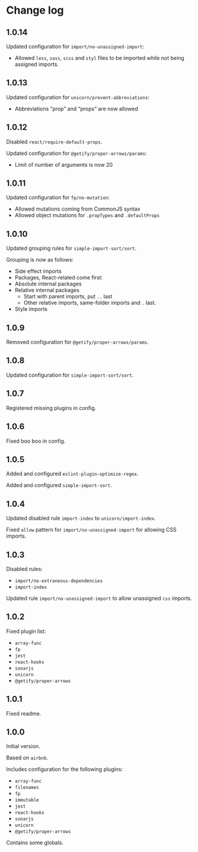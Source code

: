 # Change log

## 1.0.14

Updated configuration for `import/no-unassigned-import`:
- Allowed `less`, `sass`, `scss` and `styl` files to be imported while not being assigned imports.


## 1.0.13

Updated configuration for `unicorn/prevent-abbreviations`:
- Abbreviations “prop” and “props” are now allowed


## 1.0.12

Disabled `react/require-default-props`.

Updated configuration for `@getify/proper-arrows/params`:
- Limit of number of arguments is now 20


## 1.0.11

Updated configuration for `fp/no-mutation`:
- Allowed mutations coming from CommonJS syntax
- Allowed object mutations for `.propTypes` and `.defaultProps`


## 1.0.10

Updated grouping rules for `simple-import-sort/sort`.

Grouping is now as follows:

- Side effect imports
- Packages, React-related come first:
- Absolute internal packages
- Relative internal packages
  - Start with parent imports, put `..` last
  - Other relative imports, same-folder imports and `.` last.
- Style imports


## 1.0.9

Removed configuration for `@getify/proper-arrows/params`.


## 1.0.8

Updated configuration for `simple-import-sort/sort`.


## 1.0.7

Registered missing plugins in config.


## 1.0.6

Fixed boo boo in config.


## 1.0.5

Added and configured `eslint-plugin-optimize-regex`.

Added and configured `simple-import-sort`.


## 1.0.4

Updated disabled rule `import-index` to `unicorn/import-index`.

Fixed `allow` pattern for `import/no-unassigned-import` for allowing CSS imports.


## 1.0.3

Disabled rules:
- `import/no-extraneous-dependencies`
- `import-index`

Updated rule `import/no-unassigned-import`
to allow unassigned `css` imports.


## 1.0.2

Fixed plugin list:
- `array-func`
- `fp`
- `jest`
- `react-hooks`
- `sonarjs`
- `unicorn`
- `@getify/proper-arrows`


## 1.0.1

Fixed readme.


## 1.0.0

Initial version.

Based on `airbnb`.

Includes configuration
for the following plugins:
- `array-func`
- `filenames`
- `fp`
- `immutable`
- `jest`
- `react-hooks`
- `sonarjs`
- `unicorn`
- `@getify/proper-arrows`

Contains some globals.
